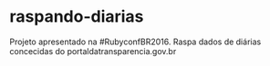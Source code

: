 # raspando-diarias
Projeto apresentado na #RubyconfBR2016. Raspa dados de diárias concecidas do portaldatransparencia.gov.br
